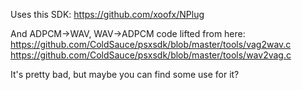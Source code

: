 Uses this SDK:
https://github.com/xoofx/NPlug

And ADPCM->WAV, WAV->ADPCM code lifted from here:
https://github.com/ColdSauce/psxsdk/blob/master/tools/vag2wav.c
https://github.com/ColdSauce/psxsdk/blob/master/tools/wav2vag.c

It's pretty bad, but maybe you can find some use for it?
